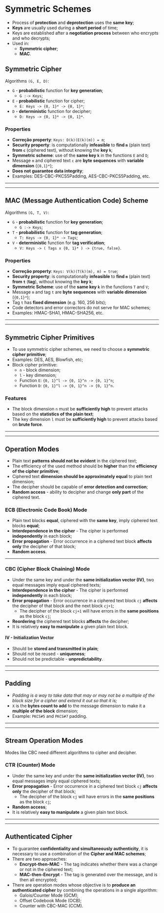 # Symmetric Schemes

* Process of **protection** and **deprotection** uses the **same key**;
* **Keys** are usually used during a **short period** of time;
* Keys are established after a **negotiation process** between who encrypts and who decrypts;
* Used in:
  * **Symmetric cipher**;
  * **MAC**.

## Symmetric Cipher

<!--Add image-->

Algorithms `(G, E, D)`:
* `G` - **probabilistic** function for **key generation**;
  * `G :-> Keys`;
* `E` - **probabilistic** function for cipher;
  * `E: Keys -> {0, 1}* -> {0, 1}*`;
* `D` - **deterministic** function for decipher;
  * `D: Keys -> {0, 1}* -> {0, 1}*`. 

<!--Add image-->

### Properties

* **Correção property**: `Keys: D(k)(E(k)(m)) = m`;
* **Security property**: is computationally **infeasible** to **find `m`** (plain text) **from `c`** (ciphered text), without knowing the **key `k`**;
* **Symmetric scheme**: use of the **same key `k`** in the functions `E` and `D`;
* Message `m` and ciphered text `c` are **byte sequences** with **variable dimension** (`{0,1}*`);
* **Does not guarantee data integrity**;
* Examples: DES-CBC-PKCS5Padding, AES-CBC-PKCS5Padding, etc.

---
---

## MAC (Message Authentication Code) Scheme

<!--Add image-->

Algorithms `(G, T, V)`:
* `G` - **probabilistic** function for **key generation**;
  * `G :-> Keys`;
* `T` - **probabilistic** function for **tag generation**;
  * `T: Keys -> {0, 1}* -> Tags`;
* `V` - **deterministic** function for **tag verification**;
  * `V: Keys -> ( Tags x {0, 1}* ) -> {true, false}`.

<!--Add image-->

### Properties 

* **Correção property**: `Keys: V(k)(T(k)(m), m) = true`;
* **Security property**: is computationally **infeasible** to **find `m`** (plain text) **from `t`** (**tag**), without knowing the **key `k`**;
* **Symmetric Scheme**: use of the **same key `k`** in the functions `T` and `V`;
* Message `m` and tag `t` are **byte sequences** with **variable dimension** (`{0,1}*`);
* Tag `t` has **fixed dimension** (e.g. 160, 256 bits);
* Code detectors and error correctors do not serve for MAC schemes;
* Examples: HMAC-SHA1, HMAC-SHA256, etc.

---
---

## Symmetric Cipher Primitives

* To use symmetric cipher schemes, we need to choose a **symmetric cipher primitive**;
* Examples: DES, AES, Blowfish, etc;
* Block cipher primitive:
  * `n` - block dimension;
  * `l` - key dimension;
  * Function `E`: `{0, 1}^l -> {0, 1}^n -> {0, 1}^n`;
  * Function `D`: `{0, 1}^l -> {0, 1}^n -> {0, 1}^n`.

<!--Add image-->

### Features

* The block dimension `n` must be **sufficiently high** to prevent attacks based on the **statistics of the plain text**;
* The key dimension `l` must be **sufficiently high** to prevent attacks based on **brute force**.

---
---

## Operation Modes

* Plain text **patterns should not be evident** in the ciphered text;
* The efficiency of the used method should be **higher** than the **efficiency of the cipher primitive**;
* Ciphered text **dimension should be approximately equal** to plain text dimension;
* The decipher should be capable of **error detection and correction**;
* **Random access** - ability to decipher and change **only part** of the ciphered text.

### ECB (Electronic Code Book) Mode

<!--Add image-->

* Plain text blocks **equal**, ciphered with the **same key**, imply ciphered text blocks **equal**;
* **Interdependence in the cipher** - The cipher is performed **independently** in each block;
* **Error propagation** - Error occurrence in a ciphered text block **affects only** the decipher of that block;
* **Random access**.

---

### CBC (Cipher Block Chaining) Mode

<!--Add image-->

* Under the same key and under the **same initialization vector (IV)**, two equal messages imply equal ciphered texts;
* **Interdependence in the cipher** - The cipher is performed **independently** in each block;
* **Error propagation** - Error occurrence in a ciphered text block `cj` **affects** the decipher of that block and the next block `cj+1`;
  * The decipher of the block `cj+1` will have errors in the **same positions** as the block `cj`;
* **Reordering** the ciphered text blocks **affects** the decipher;
* It is relatively **easy to manipulate** a given plain text block.

#### IV - Initialization Vector

* Should be **stored and transmitted in plain**;
* Should not be reused - **uniqueness**;
* Should not be predictable - **unpredictability**.

---
---

## Padding

* *Padding is a way to take data that may or may not be a multiple of the block size for a cipher and extend it out so that it is;*
* `X` is the **bytes count to add** to the message dimension to make it a **multiple of the block** dimension;
* Example: `PKCS#5` and `PKCS#7` padding.

---
---

## Stream Operation Modes

Modes like CBC need different algorithms to cipher and decipher.

<!-- Add image -->

### CTR (Counter) Mode

<!--Add image-->

* Under the same key and under the **same initialization vector (IV)**, two equal messages imply equal ciphered texts;
* **Error propagation** - Error occurrence in a ciphered text block `cj` **affects only** the decipher of that block;
  * The decipher of the block `cj` will have errors in the **same positions** as the block `cj`;
* **Random access**;
* It is relatively **easy to manipulate** a given plain text block.

---
---

## Authenticated Cipher

* To guarantee **confidentiality and simultaneously authenticity**, it is necessary to use a combination of the **Cipher and MAC schemes**;
* There are two approaches:
  * **Encrypt-then-MAC** - The tag indicates whether there was a change or not in the ciphered text;
  * **MAC-then-Encrypt** - The tag is generated over the message, and is then all encrypted;
* There are operation modes whose objective is to **produce an authenticated cipher** by combining the operations in a single algorithm:
  * Galois/Counter Mode (GCM);
  * Offset Codebook Mode (OCB);
  * Counter with CBC-MAC (CCM).
